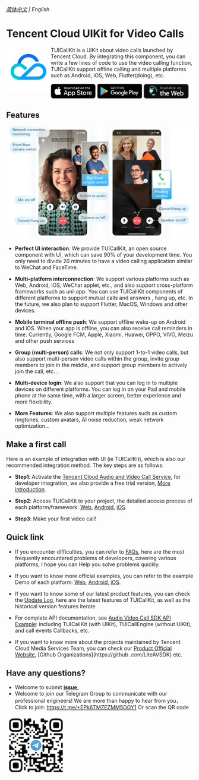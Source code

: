 _[简体中文](README.md) | English_
# Tencent Cloud UIKit for Video Calls 

<img src="Preview/logo.png" align="left" width=120 height=120>TUICallKit is a UIKit about video calls launched by Tencent Cloud. By integrating this component, you can write a few lines of code to use the video calling function, TUICallKit support offline calling and multiple  platforms such as Android, iOS, Web, Flutter(doing), etc.

<a href="https://apps.apple.com/cn/app/%E8%85%BE%E8%AE%AF%E4%BA%91%E8%A7%86%E7%AB%8B% E6%96%B9trtc/id1400663224"><img src="Preview/app-store.svg" height=40></a> <a href="https://dldir1.qq.com/hudongzhibo/liteav/TRTCDemo .apk"><img src="Preview/play-store.svg" height=40></a> <a href="https://web.sdk.qcloud.com/trtc/webrtc/demo/api- sample/login.html"><img src="Preview/web-app.svg" height=40></a>



## Features

<p align="center">
  <img src="Preview/calls-uikit.png"/>
</p>

- **Perfect UI interaction**: We provide TUICallKit, an open source component with UI, which can save 90% of your development time. You only need to divide 20 minutes to have a video calling application similar to WeChat and FaceTime.

- **Multi-platform interconnection**: We support various platforms such as Web, Android, iOS, WeChat applet, etc., and also support cross-platform frameworks such as uni-app. You can use TUICallKit components of different platforms to support mutual calls and answers , hang up, etc. In the future, we also plan to support Flutter, MacOS, Windows and other devices.

- **Mobile terminal offline push**: We support offline wake-up on Android and iOS. When your app is offline, you can also receive call reminders in time. Currently, Google FCM, Apple, Xiaomi, Huawei, OPPO, VIVO, Meizu and other push services

- **Group (multi-person) calls**: We not only support 1-to-1 video calls, but also support multi-person video calls within the group, invite group members to join in the middle, and support group members to actively join the call, etc. .

- **Multi-device login**: We also support that you can log in to multiple devices on different platforms. You can log in on your Pad and mobile phone at the same time, with a larger screen, better experience and more flexibility.

- **More Features**: We also support multiple features such as custom ringtones, custom avatars, AI noise reduction, weak network optimization...



## Make a first call

Here is an example of integration with UI (ie TUICallKit),  which is also our recommended integration method. The key steps are as follows:

- **Step1**: Activate the [Tencent Cloud Audio and Video Call Service](https://console.cloud.tencent.com/vcube/project/manage), for developer integration, we also provide a free trial version, [More introduction](https://cloud.tencent.com/document/product/1640/81130).

- **Step2**: Access TUICallKit to your project, the detailed access process of each platform/framework: [Web](https://cloud.tencent.com/document/product/1640/81132), [ Android](https://cloud.tencent.com/document/product/647/78729), [iOS](https://cloud.tencent.com/document/product/647/78730).

- **Step3**: Make your first video call!


## Quick link

- If you encounter difficulties, you can refer to [FAQs](https://cloud.tencent.com/document/product/647/78767), here are the most frequently encountered problems of developers, covering various platforms, I hope you can Help you solve problems quickly.

- If you want to know more official examples, you can refer to the example Demo of each platform: [Web](Web/), [Android](Android/), [iOS](iOS/).

- If you want to know some of our latest product features, you can check the [Update Log](https://cloud.tencent.com/document/product/647/80931), here are the latest features of TUICallKit, as well as the historical version features iterate
- For complete API documentation, see [Audio Video Call SDK API Example](https://cloud.tencent.com/document/product/647/78748): including TUICallKit (with UIKit), TUICallEngine (without UIKit), and call events Callbacks, etc.
- If you want to know more about the projects maintained by Tencent Cloud  Media Services Team, you can check our [Product Official Website](https://cloud.tencent.com/product/rtcube), [Github Organizations](https://github .com/LiteAVSDK) etc.



## Have any questions?
- Welcome to submit [**issue**](https://github.com/tencentyun/TUICallKit/issues),  
- Welcome to join our Telegram Group to communicate with our professional engineers! We are more than happy to hear from you，Click to join: https://t.me/+EPk6TMZEZMM5OGY1
Or scan the QR code 
<img src="Preview/telegram-code.jpg"/>
